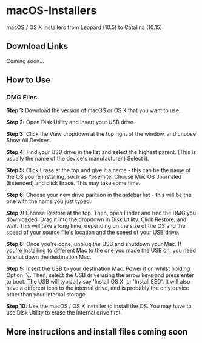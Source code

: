 # macOS-Installers
macOS / OS X installers from Leopard (10.5) to Catalina (10.15)

## Download Links
Coming soon...

## How to Use
### DMG Files
**Step 1:** Download the version of macOS or OS X that you want to use.

**Step 2:** Open Disk Utility and insert your USB drive.

**Step 3:** Click the View dropdown at the top right of the window, and choose Show All Devices.

**Step 4:** Find your USB drive in the list and select the highest parent. (This is usually the name of the device's manufacturer.) Select it.

**Step 5:** Click Erase at the top and give it a name - this can be the name of the OS you're installing, such as Yosemite. Choose Mac OS Journaled (Extended) and click Erase. This may take some time.

**Step 6:** Choose your new drive paritiion in the sidebar list - this will be the one with the name you just typed.

**Step 7:** Choose Restore at the top. Then, open Finder and find the DMG you downloaded. Drag it into the dropdown in Disk Utility. Click Restore, and wait. This will take a long time, depending on the size of the OS and the speed of your source file's location and the speed of your USB drive.

**Step 8:** Once you're done, unplug the USB and shutdown your Mac. If you're installing to different Mac to the one you made the USB on, you need to shut down the destination Mac.

**Step 9:** Insert the USB to your destination Mac. Power it on whilst holding Option ⌥. Then, select the USB drive using the arrow keys and press enter to boot. The USB will typically say 'Install OS X' or 'Install ESD'. It will also have a different icon to the internal drive, and is probably the only device other than your internal storage.

**Step 10:** Use the macOS / OS X installer to install the OS. You may have to use Disk Utility to erase the internal drive first.


## More instructions and install files coming soon
